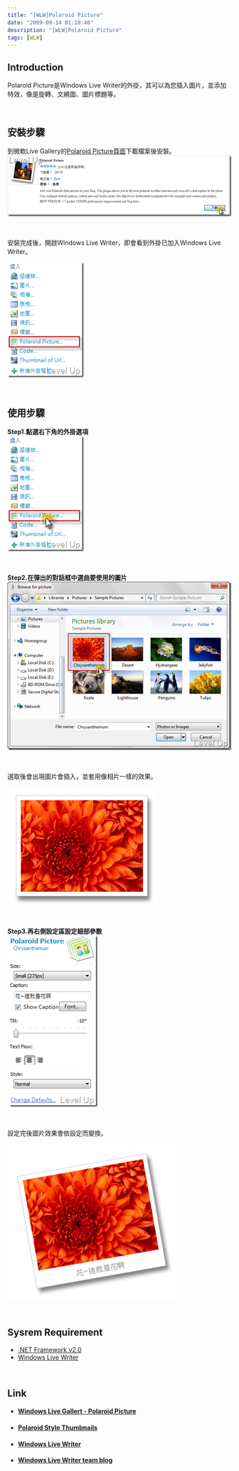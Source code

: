 ```yaml
---
title: "[WLW]Polaroid Picture"
date: "2009-09-14 01:18:40"
description: "[WLW]Polaroid Picture"
tags: [WLW]
---
```


<h2>Introduction</h2>  <p>Polaroid Picture是Windows Live Writer的外掛，其可以為您插入圖片，並添加特效，像是旋轉、文繞圖、圖片標題等。</p>  <p> </p>  <h2>安裝步驟</h2>  <p>到微軟Live Gallery</a>的<a href="http://gallery.live.com/liveItemDetail.aspx?li=6a125986-6550-4ce9-9c71-9a0fbbc3443f" target="_blank">Polaroid Picture頁面</a>下載檔案後安裝。     <br /><a href="http://files.dotblogs.com.tw/larrynung/0909/WLWPolaroidPicture_D3D/image_6.png" rel="lightbox"><img style="border-right-width: 0px; display: inline; border-top-width: 0px; border-bottom-width: 0px; border-left-width: 0px" title="image" border="0" alt="image" src="\images\posts\10611\image_thumb_2.png" width="504" height="138" /></a> </p>  <p> </p>  <p>安裝完成後，開啟Windows Live Writer，即會看到外掛已加入Windows Live Writer。</p>  <p><a href="http://files.dotblogs.com.tw/larrynung/0909/WLWPolaroidPicture_D3D/image_2.png" rel="lightbox"><img style="border-right-width: 0px; display: inline; border-top-width: 0px; border-bottom-width: 0px; border-left-width: 0px" title="image" border="0" alt="image" src="\images\posts\10611\image_thumb.png" width="172" height="260" /></a>  </p>  <p> </p>  <h2>使用步驟</h2>  <p><strong>Step1.點選右下角的外掛選項</strong>  <br /><a href="http://files.dotblogs.com.tw/larrynung/0909/WLWPolaroidPicture_D3D/image_4.png" rel="lightbox"><img style="border-right-width: 0px; display: inline; border-top-width: 0px; border-bottom-width: 0px; border-left-width: 0px" title="image" border="0" alt="image" src="\images\posts\10611\image_thumb_1.png" width="172" height="260" /></a> </p>  <p> </p>  <p><strong>Step2.在彈出的對話框中選曲要使用的圖片</strong>     <br /><a href="http://files.dotblogs.com.tw/larrynung/0909/WLWPolaroidPicture_D3D/image_8.png" rel="lightbox"><img style="border-right-width: 0px; display: inline; border-top-width: 0px; border-bottom-width: 0px; border-left-width: 0px" title="image" border="0" alt="image" src="\images\posts\10611\image_thumb_3.png" width="504" height="379" /></a> </p>  <p> </p>  <p>選取後會出現圖片會插入，並套用像相片一樣的效果。    <br />    </p><div style="padding-bottom: 0px; margin: 0px; padding-left: 0px; padding-right: 0px; display: inline; float: none; padding-top: 0px" id="scid:8747F07C-CDE8-481f-B0DF-C6CFD074BF67:98426355-9ba4-4d9e-b483-91a9f99a54fa" class="wlWriterEditableSmartContent"><a href="http://files.dotblogs.com.tw/larrynung/0909/WLWPolaroidPicture_D3D/Chrysanthemum-8x6_1.jpg" title="" rel="thumbnail"><img border="0" src="\images\posts\10611\Chrysanthemum.png" width="335" height="266" /></a></div>   <p> </p>  <p><strong>Step3.再右側設定區設定細部參數</strong>     <br /> <a href="http://files.dotblogs.com.tw/larrynung/0909/WLWPolaroidPicture_D3D/image_12.png" rel="lightbox"><img style="border-right-width: 0px; display: inline; border-top-width: 0px; border-bottom-width: 0px; border-left-width: 0px" title="image" border="0" alt="image" src="\images\posts\10611\image_thumb_5.png" width="199" height="386" /></a> </p>  <p> </p>  <p>設定完後圖片效果會依設定而變換。    <br /></p>  <div style="padding-bottom: 0px; margin: 0px; padding-left: 0px; padding-right: 0px; display: inline; float: none; padding-top: 0px" id="scid:8747F07C-CDE8-481f-B0DF-C6CFD074BF67:12403921-2562-4a81-b0b9-6ddc00bce42d" class="wlWriterEditableSmartContent"><a href="http://files.dotblogs.com.tw/larrynung/0909/WLWPolaroidPicture_D3D/Chrysanthemum-8x6.jpg" title="花~這就是花啊" rel="thumbnail"><img border="0" src="\images\posts\10611\Chrysanthemum_36.png" width="382" height="349" /></a></div>  <p />  <p> </p>  <h2>Sysrem Requirement</h2>  <ul>   <li><a href="http://www.microsoft.com/Downloads/details.aspx?familyid=0856EACB-4362-4B0D-8EDD-AAB15C5E04F5&amp;displaylang=zh-tw" target="_blank">.NET Framework v2.0</a> </li>    <li><a href="http://ideas.live.com/programpage.aspx?versionId=4372c8c2-b76f-4d44-aea1-9835b61d8dc1" target="_blank">Windows Live Writer</a> </li> </ul>  <p> </p>  <h2>Link</h2>  <ul>   <li>     <h4><a href="http://gallery.live.com/liveItemDetail.aspx?li=6a125986-6550-4ce9-9c71-9a0fbbc3443f" target="_blank">Windows Live Gallert - Polaroid Picture</a></h4>   </li>    <li>     <h4><a href="http://www.brettonstuff.com/index.php/tech/polaroid-style-thumbnails/" target="_blank">Polaroid Style Thumbnails</a></h4>   </li>    <li>     <h4><a href="http://ideas.live.com/programpage.aspx?versionId=4372c8c2-b76f-4d44-aea1-9835b61d8dc1" target="_blank">Windows Live Writer</a></h4>   </li>    <li>     <h4><a href="http://windowslivewriter.spaces.live.com/" target="_blank">Windows Live Writer team blog</h4>   </li> </ul>
